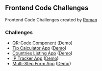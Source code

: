 ## Frontend Code Challenges

Frontend Code Challenges created by [Roman](https://roman-tufail.vercel.app)

### Challenges

- [QR-Code Component](https://www.frontendmentor.io/challenges/qr-code-component-iux_sIO_H) ([Demo](https://frontendweb-challenges.netlify.app/qr-code-card))
- [Tip Calculator App](https://www.frontendmentor.io/challenges/tip-calculator-app-ugJNGbJUX) ([Demo](https://frontendweb-challenges.netlify.app/tip-calculator))
- [Countries Listing App](https://www.frontendmentor.io/challenges/rest-countries-api-with-color-theme-switcher-5cacc469fec04111f7b848ca) ([Demo](https://frontendweb-challenges.netlify.app/countries-listing))
- [IP Tracker App](https://www.frontendmentor.io/challenges/ip-address-tracker-I8-0yYAH0) ([Demo](https://frontendweb-challenges.netlify.app/ip-tracker-app))
- [Multi-Step Form App](https://www.frontendmentor.io/challenges/ip-address-tracker-I8-0yYAH0) ([Demo](https://frontendweb-challenges.netlify.app/multistep-form))
